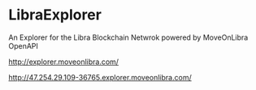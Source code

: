 # LibraExplorer
An Explorer for the Libra Blockchain Netwrok powered by MoveOnLibra OpenAPI

http://explorer.moveonlibra.com/

http://47.254.29.109-36765.explorer.moveonlibra.com/